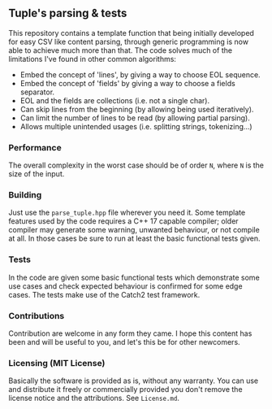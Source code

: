 ## Tuple's parsing & tests

This repository contains a template function that being initially developed 
for easy CSV like content parsing, through generic programming is now able
to achieve much more than that. The code solves much of the limitations I've
found in other common algorithms:

+ Embed the concept of 'lines', by giving a way to choose EOL sequence.
+ Embed the concept of 'fields' by giving a way to choose a fields separator.
+ EOL and the fields are collections (i.e. not a single char). 
+ Can skip lines from the beginning (by allowing being used iteratively).
+ Can limit the number of lines to be read (by allowing partial parsing).
+ Allows multiple unintended usages (i.e. splitting strings, tokenizing...)

### Performance
The overall complexity in the worst case should be of order `N`, where `N` 
is the size of the input.

### Building
Just use the `parse_tuple.hpp` file wherever you need it. Some template
features used by the code requires a C++ 17 capable compiler; older 
compiler may generate some warning, unwanted behaviour, or not compile
at all. In those cases be sure to run at least the basic functional tests
given.

### Tests
In the code are given some basic functional tests which demonstrate some
use cases and check expected behaviour is confirmed for some edge cases.
The tests make use of the Catch2 test framework.

### Contributions
Contribution are welcome in any form they came. I hope this content has
been and will be useful to you, and let's this be for other newcomers. 

### Licensing (MIT License)
Basically the software is provided as is, without any warranty. You can
use and distribute it freely or commercially provided you don't remove 
the license notice and the attributions. See `License.md`.
